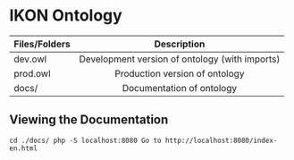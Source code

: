 IKON Ontology
===================

| Files/Folders | Description                                    |
| ------------- |:----------------------------------------------:|
| dev.owl       | Development version of ontology (with imports) |
| prod.owl      | Production version of ontology                 |
| docs/         | Documentation of ontology                      |

Viewing the Documentation
-------------------------

`cd ./docs/
php -S localhost:8080
Go to http://localhost:8080/index-en.html`
